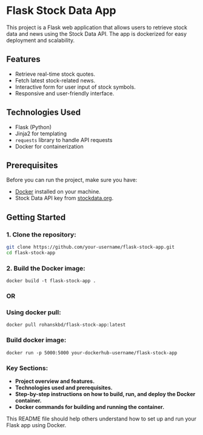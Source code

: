 # Flask Stock Data App

This project is a Flask web application that allows users to retrieve stock data and news using the Stock Data API. The app is dockerized for easy deployment and scalability.

## Features

- Retrieve real-time stock quotes.
- Fetch latest stock-related news.
- Interactive form for user input of stock symbols.
- Responsive and user-friendly interface.

## Technologies Used

- Flask (Python)
- Jinja2 for templating
- `requests` library to handle API requests
- Docker for containerization

## Prerequisites

Before you can run the project, make sure you have:

- [Docker](https://www.docker.com/) installed on your machine.
- Stock Data API key from [stockdata.org](https://www.stockdata.org/).

## Getting Started

### 1. Clone the repository:

```bash
git clone https://github.com/your-username/flask-stock-app.git
cd flask-stock-app
```

### 2. Build the Docker image:
```
docker build -t flask-stock-app . 
```
### OR

### Using docker pull:
```
docker pull rohanskbd/flask-stock-app:latest
```

### Build docker image:
```
docker run -p 5000:5000 your-dockerhub-username/flask-stock-app
```

### Key Sections:
- **Project overview and features.**
- **Technologies used and prerequisites.**
- **Step-by-step instructions on how to build, run, and deploy the Docker container.**
- **Docker commands for building and running the container.**

This README file should help others understand how to set up and run your Flask app using Docker.
